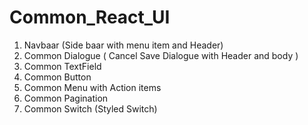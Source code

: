 # Common_React_UI

1) Navbaar (Side baar with menu item and Header)
2) Common Dialogue ( Cancel Save Dialogue with Header and body )
3) Common TextField
4) Common Button
5) Common Menu with Action items
6) Common Pagination
7) Common Switch (Styled Switch)
